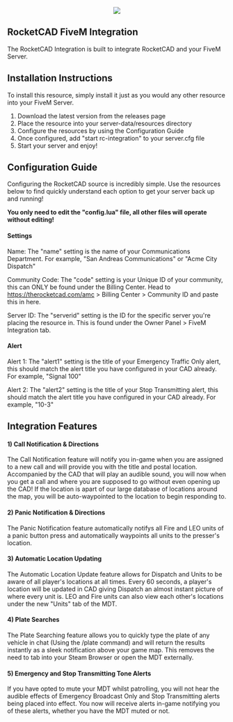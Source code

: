 <p align="center">
  <img src="https://i.imgur.com/jPYeXxF.png">
</p>

## RocketCAD FiveM Integration

The RocketCAD Integration is built to integrate RocketCAD and your FiveM Server.

## Installation Instructions

To install this resource, simply install it just as you would any other resource into your FiveM Server. 

1) Download the latest version from the releases page
2) Place the resource into your server-data/resources directory
3) Configure the resources by using the Configuration Guide
4) Once configured, add "start rc-integration" to your server.cfg file
5) Start your server and enjoy!

## Configuration Guide

Configuring the RocketCAD source is incredibly simple. Use the resources below to find quickly understand each option to get your server back up and running!

**You only need to edit the "config.lua" file, all other files will operate without editing!**

#### Settings

Name: The "name" setting is the name of your Communications Department. For example, "San Andreas Communications" or "Acme City Dispatch"

Community Code: The "code" setting is your Unique ID of your community, this can ONLY be found under the Billing Center. Head to https://therocketcad.com/amc > Billing Center > Community ID and paste this in here.

Server ID: The "serverid" setting is the ID for the specific server you're placing the resource in. This is found under the Owner Panel > FiveM Integration tab.

#### Alert

Alert 1: The "alert1" setting is the title of your Emergency Traffic Only alert, this should match the alert title you have configured in your CAD already. For example, "Signal 100"

Alert 2: The "alert2" setting is the title of your Stop Transmitting alert, this should match the alert title you have configured in your CAD already. For example, "10-3"

## Integration Features

#### 1) Call Notification & Directions

The Call Notification feature will notify you in-game when you are assigned to a new call and will provide you with the title and postal location. Accompanied by the CAD that will play an audible sound, you will now when you get a call and where you are supposed to go without even opening up the CAD! If the location is apart of our large database of locations around the map, you will be auto-waypointed to the location to begin responding to.

#### 2) Panic Notification & Directions

The Panic Notification feature automatically notifys all Fire and LEO units of a panic button press and automatically waypoints all units to the presser's location.

#### 3) Automatic Location Updating

The Automatic Location Update feature allows for Dispatch and Units to be aware of all player's locations at all times. Every 60 seconds, a player's location will be updated in CAD giving Dispatch an almost instant picture of where every unit is. LEO and Fire units can also view each other's locations under the new "Units" tab of the MDT.

#### 4) Plate Searches

The Plate Searching feature allows you to quickly type the plate of any vehicle in chat (Using the /plate command) and will return the results instantly as a sleek notification above your game map. This removes the need to tab into your Steam Browser or open the MDT externally.

#### 5) Emergency and Stop Transmitting Tone Alerts

If you have opted to mute your MDT whilst patrolling, you will not hear the audible effects of Emergency Broadcast Only and Stop Transmitting alerts being placed into effect. You now will receive alerts in-game notifying you of these alerts, whether you have the MDT muted or not.
